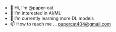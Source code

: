 - 👋 Hi, I’m @paper-cat
- 👀 I’m interested in AI/ML
- 🌱 I’m currently learning more DL models
- 📫 How to reach me ... papercat404@gmail.com

<!---
paper-cat/paper-cat is a ✨ special ✨ repository because its `README.md` (this file) appears on your GitHub profile.
You can click the Preview link to take a look at your changes.
--->
